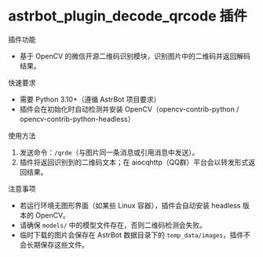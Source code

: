 # astrbot_plugin_decode_qrcode 插件

插件功能
- 基于 OpenCV 的微信开源二维码识别模块，识别图片中的二维码并返回解码结果。

快速要求
- 需要 Python 3.10+（遵循 AstrBot 项目要求）
- 插件会在初始化时自动检测并安装 OpenCV（opencv-contrib-python / opencv-contrib-python-headless）

使用方法
1. 发送命令：`/qrde`（与图片同一条消息或引用消息中发送）。
2. 插件将返回识别到的二维码文本；在 aiocqhttp（QQ群）平台会以转发形式返回结果。

注意事项
- 若运行环境无图形界面（如某些 Linux 容器），插件会自动安装 headless 版本的 OpenCV。
- 请确保 `models/` 中的模型文件存在，否则二维码检测会失败。
- 临时下载的图片会保存在 AstrBot 数据目录下的 `temp_data/images`，插件不会长期保存这些文件。